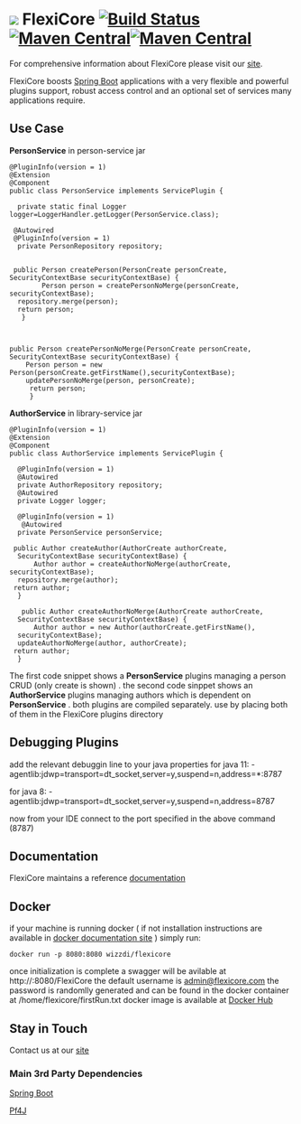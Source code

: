 



# ![](https://support.wizzdi.com/wp-content/uploads/2020/05/flexicore-icon-extra-small.png) FlexiCore [![Build Status](https://jenkins.wizzdi.com/buildStatus/icon?job=FlexiCore)](https://jenkins.wizzdi.com/job/FlexiCore/)[![Maven Central](https://img.shields.io/maven-central/v/com.wizzdi/flexicore-api.svg?label=Maven%20Central)](https://search.maven.org/search?q=g:%22com.wizzdi%22%20AND%20a:%22flexicore-api%22)[![Maven Central](https://img.shields.io/docker/cloud/automated/wizzdi/flexicore)](https://hub.docker.com/r/wizzdi/flexicore)


For comprehensive information about FlexiCore please visit our [site](http://wizzdi.com/).

FlexiCore boosts [Spring Boot](https://github.com/spring-projects/spring-boot) applications with a very flexible and powerful plugins support, robust access control and an optional set of services many applications require.

## Use Case

**PersonService** in person-service jar

    @PluginInfo(version = 1)  
    @Extension  
    @Component
    public class PersonService implements ServicePlugin {  
    
      private static final Logger logger=LoggerHandler.getLogger(PersonService.class);  
      
     @Autowired  
     @PluginInfo(version = 1)  
      private PersonRepository repository;  
      
      
     public Person createPerson(PersonCreate personCreate, SecurityContextBase securityContextBase) {  
            Person person = createPersonNoMerge(personCreate, securityContextBase);  
      repository.merge(person);  
      return person;  
       }  


  
    public Person createPersonNoMerge(PersonCreate personCreate, SecurityContextBase securityContextBase) {  
        Person person = new Person(personCreate.getFirstName(),securityContextBase);  
        updatePersonNoMerge(person, personCreate); 
         return person;  
         }
  

  

**AuthorService** in library-service jar

    @PluginInfo(version = 1)  
    @Extension  
    @Component  
    public class AuthorService implements ServicePlugin {  
      
      @PluginInfo(version = 1)  
      @Autowired  
      private AuthorRepository repository;  
      @Autowired  
      private Logger logger;  
      
      @PluginInfo(version = 1)  
       @Autowired  
      private PersonService personService;  
      
     public Author createAuthor(AuthorCreate authorCreate,  
      SecurityContextBase securityContextBase) {  
          Author author = createAuthorNoMerge(authorCreate, securityContextBase);  
      repository.merge(author);  
     return author;  
      }  
      
       public Author createAuthorNoMerge(AuthorCreate authorCreate,  
      SecurityContextBase securityContextBase) {  
          Author author = new Author(authorCreate.getFirstName(),  
      securityContextBase);  
      updateAuthorNoMerge(author, authorCreate);  
     return author;  
      }
The first code snippet shows a **PersonService** plugins managing a person CRUD (only create is shown) . the second code sinppet shows an **AuthorService** plugins managing authors which is dependent on **PersonService** . both plugins are compiled separately. use by placing both of them in the FlexiCore plugins directory 

## Debugging Plugins
add the relevant debuggin line to your java properties
for java 11: 
-agentlib:jdwp=transport=dt_socket,server=y,suspend=n,address=*:8787

for java 8:
-agentlib:jdwp=transport=dt_socket,server=y,suspend=n,address=8787

now from your IDE connect to the port specified in the above command (8787)


## Documentation
FlexiCore maintains a reference [documentation](https://support.wizzdi.com)

## Docker
if your machine is running docker ( if not installation instructions are available in [docker documentation site](https://docs.docker.com/get-docker/) ) simply run:

    docker run -p 8080:8080 wizzdi/flexicore
    
once initialization is complete a swagger will be avilable at http://<your-server-ip>:8080/FlexiCore
the default username is admin@flexicore.com the password is randomlly generated and can be found in the docker container at /home/flexicore/firstRun.txt
docker image is available at [Docker Hub](https://hub.docker.com/r/wizzdi/flexicore)


## Stay in Touch
Contact us at our [site](http://wizzdi.com/)


### Main 3rd Party Dependencies

[Spring Boot](https://github.com/spring-projects/spring-boot)

[Pf4J](https://github.com/pf4j/pf4j)
